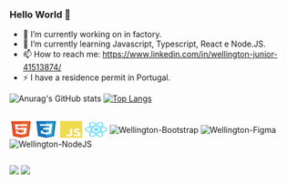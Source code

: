 ### Hello World 👋



- 🔭 I’m currently working on in factory.
- 🌱 I’m currently learning Javascript, Typescript, React e Node.JS.
- 📫 How to reach me: https://www.linkedin.com/in/wellington-junior-41513874/
- ⚡ I have a residence permit in Portugal.

 ![Anurag's GitHub stats](https://github-readme-stats.vercel.app/api?username=Wellington2708&show_icons=true&theme=merko)
[![Top Langs](https://github-readme-stats.vercel.app/api/top-langs/?username=Wellington2708&layout=donut)](https://github.com/Wellington2708/)

<div style="display: inline_block"><br>
    <img align="center" alt="Wellington-HTML" height="30" width="40" src="https://raw.githubusercontent.com/devicons/devicon/master/icons/html5/html5-original.svg">
    <img align="center" alt="Wellington-CSS" height="30" width="40" src="https://raw.githubusercontent.com/devicons/devicon/master/icons/css3/css3-original.svg">
    <img align="center" alt="Wellington-Js" height="30" width="40" src="https://raw.githubusercontent.com/devicons/devicon/master/icons/javascript/javascript-plain.svg">
    <img align="center" alt="Wellington-React" height="30" width="40" src="https://raw.githubusercontent.com/devicons/devicon/master/icons/react/react-original.svg">
    <img align="center" alt="Wellington-Bootstrap" height="30" width="40" src="https://cdn.jsdelivr.net/gh/devicons/devicon/icons/bootstrap/bootstrap-original.svg">
    <img align="center" alt="Wellington-Figma" height="30" width="40" src="https://cdn.jsdelivr.net/gh/devicons/devicon/icons/figma/figma-original.svg">
     <img align="center" alt="Wellington-NodeJS" height="30" width="40" src="https://cdn.jsdelivr.net/gh/devicons/devicon/icons/nodejs/nodejs-original.svg">        
</div>

##

<div>
    <a href = "mailto:wellingtondevelopercontact"><img src="https://img.shields.io/badge/-Gmail-%23333?style=for-the-badge&logo=gmail&logoColor=white" target="_blank"></a>
    <a href="https://www.linkedin.com/in/wellington-junior-41513874/" target="_blank"><img src="https://img.shields.io/badge/-LinkedIn-%230077B5?style=for-the-badge&logo=linkedin&logoColor=white" target="_blank"></a> 
 </div>

